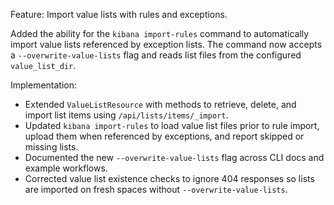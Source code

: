 Feature: Import value lists with rules and exceptions.

Added the ability for the `kibana import-rules` command to automatically import value lists referenced by exception lists. The command now accepts a `--overwrite-value-lists` flag and reads list files from the configured `value_list_dir`.

Implementation:
- Extended `ValueListResource` with methods to retrieve, delete, and import list items using `/api/lists/items/_import`.
- Updated `kibana import-rules` to load value list files prior to rule import, upload them when referenced by exceptions, and report skipped or missing lists.
- Documented the new `--overwrite-value-lists` flag across CLI docs and example workflows.
- Corrected value list existence checks to ignore 404 responses so lists are imported on fresh spaces without `--overwrite-value-lists`.

